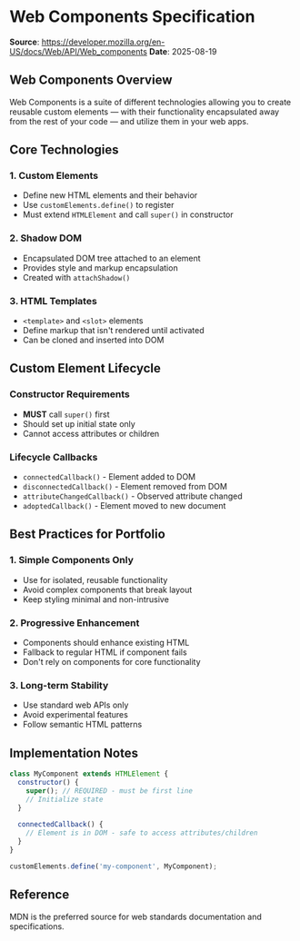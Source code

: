 # Web Components Specification

**Source**: https://developer.mozilla.org/en-US/docs/Web/API/Web_components
**Date**: 2025-08-19

## Web Components Overview

Web Components is a suite of different technologies allowing you to create reusable custom elements — with their functionality encapsulated away from the rest of your code — and utilize them in your web apps.

## Core Technologies

### 1. Custom Elements
- Define new HTML elements and their behavior
- Use `customElements.define()` to register
- Must extend `HTMLElement` and call `super()` in constructor

### 2. Shadow DOM
- Encapsulated DOM tree attached to an element
- Provides style and markup encapsulation
- Created with `attachShadow()`

### 3. HTML Templates
- `<template>` and `<slot>` elements
- Define markup that isn't rendered until activated
- Can be cloned and inserted into DOM

## Custom Element Lifecycle

### Constructor Requirements
- **MUST** call `super()` first
- Should set up initial state only
- Cannot access attributes or children

### Lifecycle Callbacks
- `connectedCallback()` - Element added to DOM
- `disconnectedCallback()` - Element removed from DOM
- `attributeChangedCallback()` - Observed attribute changed
- `adoptedCallback()` - Element moved to new document

## Best Practices for Portfolio

### 1. Simple Components Only
- Use for isolated, reusable functionality
- Avoid complex components that break layout
- Keep styling minimal and non-intrusive

### 2. Progressive Enhancement
- Components should enhance existing HTML
- Fallback to regular HTML if component fails
- Don't rely on components for core functionality

### 3. Long-term Stability
- Use standard web APIs only
- Avoid experimental features
- Follow semantic HTML patterns

## Implementation Notes

```javascript
class MyComponent extends HTMLElement {
  constructor() {
    super(); // REQUIRED - must be first line
    // Initialize state
  }
  
  connectedCallback() {
    // Element is in DOM - safe to access attributes/children
  }
}

customElements.define('my-component', MyComponent);
```

## Reference
MDN is the preferred source for web standards documentation and specifications.